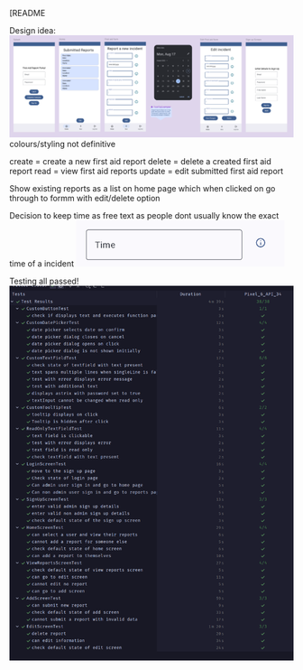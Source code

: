 [README

Design idea:
![img_1.png](img_1.png)
colours/styling not definitive

create = create a new first aid report
delete = delete a created first aid report
read = view first aid reports
update = edit submitted first aid report

Show existing reports as a list on home page which when clicked on go through to formm with
edit/delete option

Decision to keep time as free text as people dont usually know the exact time of a incident
![img.png](img.png)

Testing all passed!
![img_3.png](img_3.png)